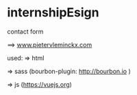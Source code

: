 # internshipEsign
contact form

==> www.pietervleminckx.com

used:
=> html

=> sass (bourbon-plugin: http://bourbon.io )

=> js (https://vuejs.org)

